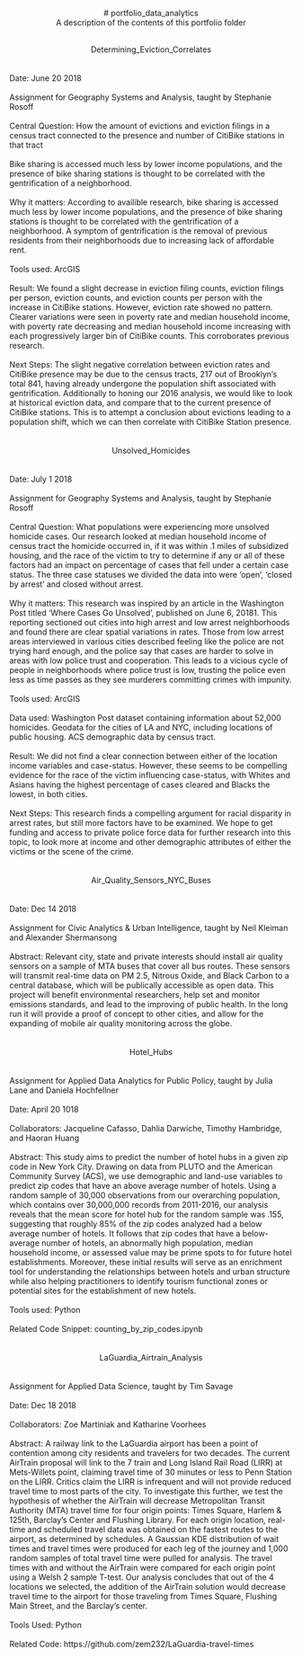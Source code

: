 <p align="center"> # portfolio_data_analytics
<br>
A description of the contents of this portfolio folder
<br>
<br>
<p align="center"><center>Determining_Eviction_Correlates</center>
<br><br>
Date: June 20 2018
<br><br>
Assignment for Geography Systems and Analysis, taught by Stephanie Rosoff
<br><br>
Central Question: How the amount of evictions and eviction filings in a census tract connected to the presence and number of CitiBike stations in that tract
<br><br>
Bike sharing is accessed much less by lower income populations, and the presence of bike sharing stations is thought to be correlated with the gentrification of a neighborhood.
<br><br>
Why it matters: According to availible research, bike sharing is accessed much less by lower income populations, and the presence of bike sharing stations is thought to be correlated with the gentrification of a neighborhood. A symptom of gentrification is the removal of previous residents from their neighborhoods due to increasing lack of affordable rent. 
<br><br>
Tools used: ArcGIS
<br><br>
Result: We found a slight decrease in eviction filing counts, eviction filings per person, eviction counts, and eviction counts per person with the increase in CitiBike stations. However, eviction rate showed no pattern. Clearer variations were seen in poverty rate and median household income, with poverty rate decreasing and median household income increasing with each progressively larger bin of CitiBike counts. This corroborates previous research. 
<br><br>
Next Steps: The slight negative correlation between eviction rates and CitiBike presence may be due to the census tracts, 217 out of Brooklyn’s total 841, having already undergone the population shift associated with gentrification. Additionally to honing our 2016 analysis, we would like to look at historical eviction data, and compare that to the current presence of CitiBike stations. This is to attempt a conclusion about evictions leading to a population
shift, which we can then correlate with CitiBike Station presence. 
<br>
<br>
<br>
<center>Unsolved_Homicides</center>
<br><br>
Date: July 1 2018
<br><br>
Assignment for Geography Systems and Analysis, taught by Stephanie Rosoff
<br><br>
Central Question: What populations were experiencing more unsolved homicide cases. Our research looked at median household income of census tract the homicide occurred in, if it was within .1 miles of subsidized housing, and the race of the victim to try to determine if any or all of these factors had an impact on percentage of cases that fell under a certain case status. The three case statuses we divided the data into were ‘open’, ‘closed by arrest’ and closed without arrest.
<br><br>
Why it matters: This research was inspired by an article in the Washington Post titled ‘Where Cases Go Unsolved’, published on June 6, 20181. This reporting sectioned out cities into high arrest and low arrest neighborhoods and found there are clear spatial variations in rates. Those from low arrest areas interviewed in various cities described feeling like the police are not trying hard enough, and the police say that cases are harder to solve in areas with low police trust and cooperation. This leads to a vicious cycle of people in neighborhoods where police trust is low, trusting the police even less as time passes as they see murderers committing crimes with impunity.
<br><br>
Tools used: ArcGIS
<br><br>
Data used: Washington Post dataset containing information about 52,000 homicides. Geodata for the cities of LA and NYC, including locations of public housing. ACS demographic data by census tract. 
<br><br>
Result: We did not find a clear connection between either of the location income variables and case-status. However, these seems to be compelling evidence for the race of the victim influencing case-status, with Whites and Asians having the highest percentage of cases cleared and Blacks the lowest, in both cities.
<br><br>
Next Steps: This research finds a compelling argument for racial disparity in arrest rates, but still more factors have to be examined. We hope to get funding and access to private police force data for further research into this topic, to look more at income and other demographic attributes of either the victims or the scene of the crime.
<br>
<br>
<br>

<center>Air_Quality_Sensors_NYC_Buses</center>
<br><br>
Date: Dec 14 2018
<br><br>
Assignment for Civic Analytics & Urban Intelligence, taught by Neil Kleiman and Alexander Shermansong
<br><br>
Abstract: Relevant city, state and private interests should install air quality sensors on a sample of MTA buses that cover all bus routes. These sensors will transmit real-time data on PM 2.5, Nitrous Oxide, and Black Carbon to a central database, which will be publically accessible as open data. This project will benefit environmental researchers, help set and monitor emissions standards, and lead to the improving of public health. In the long run it will provide a proof of concept to other cities, and allow for the expanding of mobile air quality monitoring across the globe.
<br><br>
<br>

<center>Hotel_Hubs</center>
<br><br>
Assignment for Applied Data Analytics for Public Policy, taught by Julia Lane and Daniela Hochfellner
<br><br>
Date: April 20 1018
<br><br>
Collaborators: Jacqueline Cafasso, Dahlia Darwiche, Timothy Hambridge, and Haoran Huang
<br><br>
Abstract: This study aims to predict the number of hotel hubs in a given zip code in New York City. Drawing on data from PLUTO and the American Community Survey (ACS), we use demographic and land-use variables to predict zip codes that have an above average number of hotels. Using a random sample of 30,000 observations from our overarching population, which contains over 30,000,000 records from 2011-2016, our analysis reveals that the mean score for hotel hub for the random sample was .155, suggesting that roughly 85% of the zip codes analyzed had a below average number of hotels. It follows that zip codes that have a below-average number of hotels, an abnormally high population, median household income, or assessed value may be prime spots to for future hotel establishments. Moreover, these initial results will serve as an enrichment tool for understanding the relationships between hotels and urban structure while also helping practitioners to identify tourism functional zones or potential sites for the establishment of new hotels.
<br><br>
Tools used: Python 
<br><br>
Related Code Snippet: counting_by_zip_codes.ipynb
<br><br>
<br>

<center>LaGuardia_Airtrain_Analysis</center>
<br><br>
Assignment for Applied Data Science, taught by Tim Savage
<br><br>
Date: Dec 18 2018
<br><br>
Collaborators: Zoe Martiniak and Katharine Voorhees
<br><br>
Abstract: 
A railway link to the LaGuardia airport has been a point of contention among city residents and travelers for two decades. The current AirTrain proposal will link to the 7 train and Long Island Rail Road (LIRR) at Mets-Willets point, claiming travel time of 30 minutes or less to Penn Station on the LIRR. Critics claim the LIRR is infrequent and will not provide reduced travel time to most parts of the city. To investigate this further, we test the hypothesis of whether the AirTrain will decrease Metropolitan Transit Authority (MTA) travel time for four origin points: Times Square, Harlem & 125th, Barclay’s Center and Flushing Library. For each origin location, real-time and scheduled travel data was obtained on the fastest routes to the airport, as determined by schedules. A Gaussian KDE distribution of wait times and travel times were produced for each leg of the journey and 1,000 random samples of total travel time were pulled for analysis. The travel times with and without the AirTrain were compared for each origin point using a Welsh 2 sample T-test. Our analysis concludes that out of the 4 locations we selected, the addition of the AirTrain solution would decrease travel time to the airport for those traveling from Times Square, Flushing Main Street, and the Barclay’s center.
<br><br>
Tools Used: Python
<br><br>
Related Code: https://github.com/zem232/LaGuardia-travel-times
<br><br><br>



